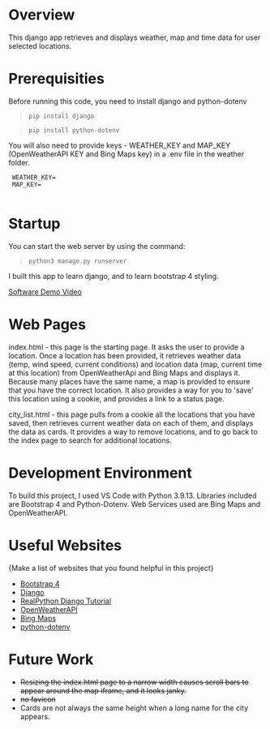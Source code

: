 # Overview

This django app retrieves and displays weather, map and time data for user selected locations.

# Prerequisities
Before running this code, you need to install django and python-dotenv
>`pip install django`

>`pip install python-dotenv`

You will also need to provide keys - WEATHER_KEY and MAP_KEY (OpenWeatherAPI KEY and Bing Maps key) in a 
.env file in the weather folder.
<code><br><br>
WEATHER_KEY=<br>
MAP_KEY=<br>
</code>

# Startup
You can start the web server by using the command:
>`python3 manage.py runserver`

I built this app to learn django, and to learn bootstrap 4 styling.

[Software Demo Video](https://youtu.be/ghFcAGNvzbw)

# Web Pages

index.html - this page is the starting page. It asks the user to provide a location. Once a location has been provided, it retrieves weather data (temp, wind speed, current conditions) and location data (map, current time at this location) from OpenWeatherApi and Bing Maps and displays it. Because many places have the same name, a map is provided to ensure that you have the correct location. It also provides a way for you to 'save' this location using a cookie, and provides a link to a status page.

city_list.html - this page pulls from a cookie all the locations that you have saved, then retrieves current weather data on each of them, and displays the data as cards. It provides a way to remove locations, and to go back to the index page to search for additional locations.

# Development Environment

To build this project, I used VS Code with Python 3.9.13. Libraries included are Bootstrap 4 and Python-Dotenv. Web Services used are Bing Maps and OpenWeatherAPI.

# Useful Websites

{Make a list of websites that you found helpful in this project}
* [Bootstrap 4](https://getbootstrap.com/docs/4.0/getting-started/introduction/)
* [Django](https://www.djangoproject.com/)
* [RealPython Django Tutorial](https://realpython.com/get-started-with-django-1/)
* [OpenWeatherAPI](https://openweathermap.org/api)
* [Bing Maps](https://learn.microsoft.com/en-us/bingmaps/)
* [python-dotenv](https://pypi.org/project/python-dotenv/)

# Future Work

* ~~Resizing the index.html page to a narrow width causes scroll bars to appear around the map iframe, and it looks janky.~~
* ~~no favicon~~ 
* Cards are not always the same height when a long name for the city appears.
